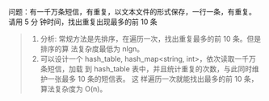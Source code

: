 
问题：有一千万条短信，有重复，以文本文件的形式保存，一行一条，有重复。 请用 5 分 钟时间，找出重复出现最多的前 10 条


> 1. 分析: 常规方法是先排序，在遍历一次，找出重复最多的前 10 条。但是排序的算 法复杂度最低为 nlgn。
> 2. 可以设计一个 hash_table, hash_map<string, int>，依次读取一千万条短信，加载 到 hash_table 表中，并且统计重复的次数，与此同时维护一张最多 10 条的短信表。 这 样遍历一次就能找出最多的前 10 条，算法复杂度为 O(n)。